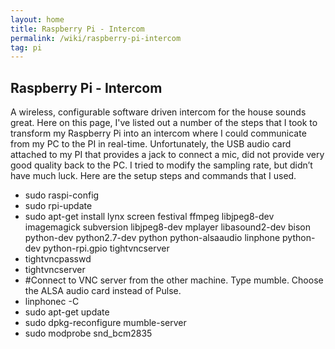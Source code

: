 ```yaml
---
layout: home
title: Raspberry Pi - Intercom
permalink: /wiki/raspberry-pi-intercom
tag: pi
---
```


## Raspberry Pi - Intercom
A wireless, configurable software driven intercom for the house sounds great.  Here on this page, I've listed out a number of the steps that I took to transform my Raspberry Pi into an intercom where I could communicate from my PC to the PI in real-time.  Unfortunately, the USB audio card attached to my PI that provides a jack to connect a mic, did not provide very good quality back to the PC.  I tried to modify the sampling rate, but didn’t have much luck.  Here are the setup steps and commands that I used.

  * sudo raspi-config
  * sudo rpi-update
  * sudo apt-get install lynx screen festival ffmpeg libjpeg8-dev imagemagick subversion libjpeg8-dev mplayer libasound2-dev bison python-dev python2.7-dev python python-alsaaudio linphone python-dev python-rpi.gpio tightvncserver
  * tightvncpasswd
  * tightvncserver
  * #Connect to VNC server from the other machine.  Type mumble.  Choose the ALSA audio card instead of Pulse.  
  * linphonec -C
  * sudo apt-get update
  * sudo dpkg-reconfigure mumble-server
  * sudo modprobe snd_bcm2835
